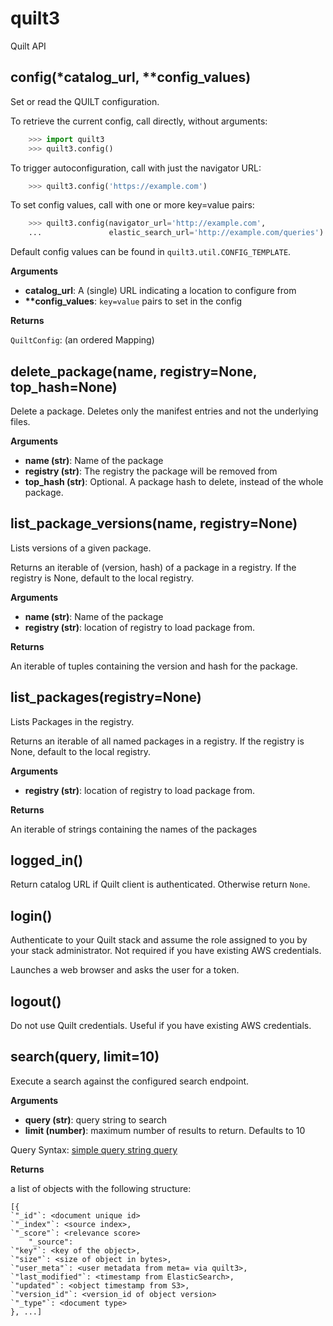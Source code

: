 # quilt3

Quilt API

## config\(\*catalog\_url, \*\*config\_values\) <a id="config"></a>

Set or read the QUILT configuration.

To retrieve the current config, call directly, without arguments:

```python
    >>> import quilt3
    >>> quilt3.config()
```

To trigger autoconfiguration, call with just the navigator URL:

```python
    >>> quilt3.config('https://example.com')
```

To set config values, call with one or more key=value pairs:

```python
    >>> quilt3.config(navigator_url='http://example.com',
    ...               elastic_search_url='http://example.com/queries')
```

Default config values can be found in `quilt3.util.CONFIG_TEMPLATE`.

**Arguments**

* **catalog\_url**:  A \(single\) URL indicating a location to configure from
* **\*\*config\_values**:  `key=value` pairs to set in the config

**Returns**

`QuiltConfig`: \(an ordered Mapping\)

## delete\_package\(name, registry=None, top\_hash=None\) <a id="delete\_package"></a>

Delete a package. Deletes only the manifest entries and not the underlying files.

**Arguments**

* **name \(str\)**:  Name of the package
* **registry \(str\)**:  The registry the package will be removed from
* **top\_hash \(str\)**:  Optional. A package hash to delete, instead of the whole package.

## list\_package\_versions\(name, registry=None\) <a id="list\_package\_versions"></a>

Lists versions of a given package.

Returns an iterable of \(version, hash\) of a package in a registry. If the registry is None, default to the local registry.

**Arguments**

* **name \(str\)**:  Name of the package
* **registry \(str\)**:  location of registry to load package from.

**Returns**

An iterable of tuples containing the version and hash for the package.

## list\_packages\(registry=None\) <a id="list\_packages"></a>

Lists Packages in the registry.

Returns an iterable of all named packages in a registry. If the registry is None, default to the local registry.

**Arguments**

* **registry \(str\)**:  location of registry to load package from.

**Returns**

An iterable of strings containing the names of the packages

## logged\_in\(\) <a id="logged\_in"></a>

Return catalog URL if Quilt client is authenticated. Otherwise return `None`.

## login\(\) <a id="login"></a>

Authenticate to your Quilt stack and assume the role assigned to you by your stack administrator. Not required if you have existing AWS credentials.

Launches a web browser and asks the user for a token.

## logout\(\) <a id="logout"></a>

Do not use Quilt credentials. Useful if you have existing AWS credentials.

## search\(query, limit=10\) <a id="search"></a>

Execute a search against the configured search endpoint.

**Arguments**

* **query \(str\)**:  query string to search
* **limit \(number\)**:  maximum number of results to return. Defaults to 10

Query Syntax: [simple query string query](https://www.elastic.co/guide/en/elasticsearch/reference/6.8/query-dsl-simple-query-string-query.html)

**Returns**

a list of objects with the following structure:

```text
[{
`"_id"`: <document unique id>
`"_index"`: <source index>,
`"_score"`: <relevance score>
    "_source":
`"key"`: <key of the object>,
`"size"`: <size of object in bytes>,
`"user_meta"`: <user metadata from meta= via quilt3>,
`"last_modified"`: <timestamp from ElasticSearch>,
`"updated"`: <object timestamp from S3>,
`"version_id"`: <version_id of object version>
`"_type"`: <document type>
}, ...]
```

